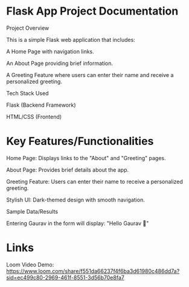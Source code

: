# Flask App Project Documentation

Project Overview

This is a simple Flask web application that includes:

A Home Page with navigation links.

An About Page providing brief information.

A Greeting Feature where users can enter their name and receive a personalized greeting.

Tech Stack Used

Flask (Backend Framework)

HTML/CSS (Frontend)

# Key Features/Functionalities

Home Page: Displays links to the "About" and "Greeting" pages.

About Page: Provides brief details about the app.

Greeting Feature: Users can enter their name to receive a personalized greeting.

Stylish UI: Dark-themed design with smooth navigation.

Sample Data/Results

Entering Gaurav in the form will display: "Hello Gaurav 👋"

# Links

Loom Video Demo: https://www.loom.com/share/f551da66237f4f6ba3d61980c486dd7a?sid=ec499c80-2969-461f-8551-3d56b70e8fa7
